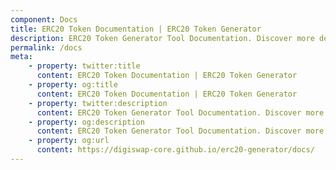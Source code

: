 ```yaml
---
component: Docs
title: ERC20 Token Documentation | ERC20 Token Generator
description: ERC20 Token Generator Tool Documentation. Discover more details about different ERC20 Token Types, ABI, source code and analysis report.
permalink: /docs
meta:
    - property: twitter:title
      content: ERC20 Token Documentation | ERC20 Token Generator
    - property: og:title
      content: ERC20 Token Documentation | ERC20 Token Generator
    - property: twitter:description
      content: ERC20 Token Generator Tool Documentation. Discover more details about different ERC20 Token Types, ABI, source code and analysis report.
    - property: og:description
      content: ERC20 Token Generator Tool Documentation. Discover more details about different ERC20 Token Types, ABI, source code and analysis report.
    - property: og:url
      content: https://digiswap-core.github.io/erc20-generator/docs/
---
```

